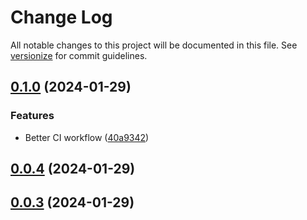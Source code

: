 # Change Log

All notable changes to this project will be documented in this file. See [versionize](https://github.com/versionize/versionize) for commit guidelines.

<a name="0.1.0"></a>
## [0.1.0](https://www.github.com/mobilutz/nugget-test/releases/tag/v0.1.0) (2024-01-29)

### Features

* Better CI workflow ([40a9342](https://www.github.com/mobilutz/nugget-test/commit/40a93424b07288491f93e6d6300fc7fb85ee1086))

<a name="0.0.4"></a>
## [0.0.4](https://www.github.com/mobilutz/nugget-test/releases/tag/v0.0.4) (2024-01-29)

<a name="0.0.3"></a>
## [0.0.3](https://www.github.com/mobilutz/nugget-test/releases/tag/v0.0.3) (2024-01-29)

